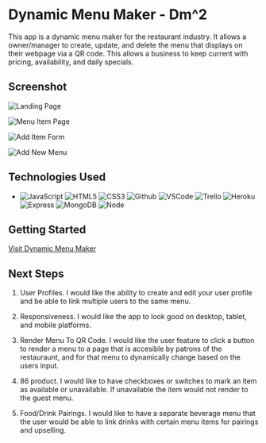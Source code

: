 # Dynamic Menu Maker - Dm^2

This app is a dynamic menu maker for the restaurant industry. It allows a owner/manager to create, update, and delete the menu that displays on their webpage via a QR code. This allows a business to keep current with pricing, availability, and daily specials.

## Screenshot

![Landing Page](https://i.imgur.com/5o3bFPC.png)

![Menu Item Page](https://i.imgur.com/chf8lxR.png)

![Add Item Form](https://i.imgur.com/RMXRU6n.png)

![Add New Menu](https://i.imgur.com/nlWw7pd.png)

## Technologies Used

- ![JavaScript](https://img.shields.io/badge/-JavaScript-05122A?style=flat&logo=javascript)
![HTML5](https://img.shields.io/badge/-HTML5-05122A?style=flat&logo=html5)
![CSS3](https://img.shields.io/badge/-CSS-05122A?style=flat&logo=css3)
![Github](https://img.shields.io/badge/-GitHub-05122A?style=flat&logo=github)
![VSCode](https://img.shields.io/badge/-VS_Code-05122A?style=flat&logo=visualstudio)
![Trello](https://img.shields.io/badge/-Trello-05122A?style=flat&logo=trello)
![Heroku](https://img.shields.io/badge/-Heroku-05122A?style=flat&logo=heroku)
![Express](https://img.shields.io/badge/-Express-05122A?style=flat&logo=express)
![MongoDB](https://img.shields.io/badge/-MongoDB-05122A?style=flat&logo=mongodb)
![Node](https://img.shields.io/badge/-Node.js-05122A?style=flat&logo=node.js)

## Getting Started

[Visit Dynamic Menu Maker](https://dynamic-menu-maker.herokuapp.com/menuItems/index)

## Next Steps

1. User Profiles. I would like the ability to create and edit your user profile and be able to link multiple users to the same menu.

2. Responsiveness. I would like the app to look good on desktop, tablet, and mobile platforms.

3. Render Menu To QR Code. I would like the user feature to click a button to render a menu to a page that is accesible by patrons of the restauraunt, and for that menu to dynamically change based on the users input.

4. 86 product. I would like to have checkboxes or switches to mark an item as available or unavailable. If unavailable the item would not render to the guest menu.

5. Food/Drink Pairings. I would like to have a separate beverage menu that the user would be able to link drinks with certain menu items for pairings and upselling.